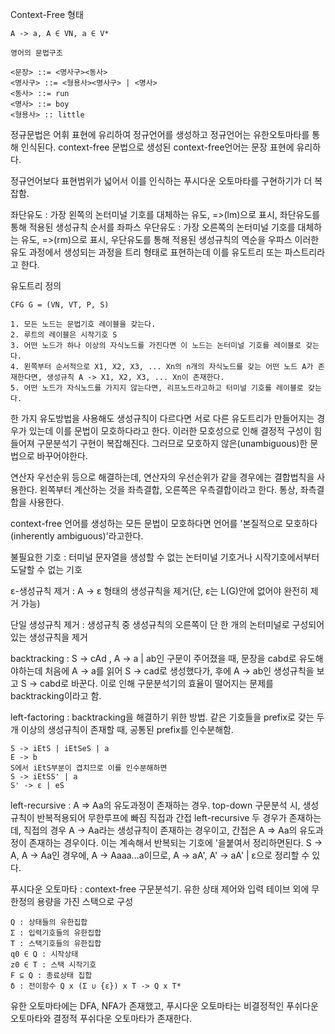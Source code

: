 Context-Free 형태
    
    A -> a, A ∈ VN, a ∈ V*

    영어의 문법구조

    <문장> ::= <명사구><동사>
    <명사구> ::= <형용사><명사구> | <명사>
    <동사> ::= run
    <명사> ::= boy
    <형용사> :: little

정규문법은 어휘 표현에 유리하여 정규언어를 생성하고 정규언어는 유한오토마타를 통해 인식된다.
context-free 문법으로 생성된 context-free언어는 문장 표현에 유리하다.

정규언어보다 표현범위가 넓어서 이를 인식하는 푸시다운 오토마타를 구현하기가 더 복잡함.

좌단유도 : 가장 왼쪽의 논터미널 기호를 대체하는 유도, =>(lm)으로 표시, 좌단유도를 통해 적용된 생성규칙 순서를 좌파스
우단유도 : 가장 오른쪽의 논터미널 기호를 대체하는 유도, =>(rm)으로 표시, 우단유도를 통해 적용된 생성규칙의 역순을 우파스
이러한 유도 과정에서 생성되는 과정을 트리 형태로 표현하는데 이를 유도트리 또는 파스트리라고 한다.

유도트리 정의
    
    CFG G = (VN, VT, P, S)

    1. 모든 노드는 문법기호 레이블을 갖는다.
    2. 루트의 레이블은 시작기호 S
    3. 어떤 노드가 하나 이상의 자식노드를 가진다면 이 노드는 논터미널 기호를 레이블로 갖는다.
    4. 왼쪽부터 순서적으로 X1, X2, X3, ... Xn의 n개의 자식노드를 갖는 어떤 노드 A가 존재한다면, 생성규칙 A -> X1, X2, X3, ... Xn이 존재한다.
    5. 어떤 노드가 자식노드를 가지지 않는다면, 리프노드라고하고 터미널 기호를 레이블로 갖는다.

한 가지 유도방법을 사용해도 생성규칙이 다르다면 서로 다른 유도트리가 만들어지는 경우가 있는데 이를 문법이 모호하다라고 한다.
이러한 모호성으로 인해 결정적 구성이 힘들어져 구문분석기 구현이 복잡해진다. 그러므로 모호하지 않은(unambiguous)한 문법으로 바꾸어야한다.

연산자 우선순위 등으로 해결하는데, 연산자의 우선순위가 같을 경우에는 결합법칙을 사용한다.
왼쪽부터 계산하는 것을 좌측결합, 오른쪽은 우측결합이라고 한다. 통상, 좌측결합을 사용한다.

context-free 언어를 생성하는 모든 문법이 모호하다면 언어를 '본질적으로 모호하다(inherently ambiguous)'라고한다.

불필요한 기호 : 터미널 문자열을 생성할 수 없는 논터미널 기호거나 시작기호에서부터 도달할 수 없는 기호

ε-생성규칙 제거 : A -> ε 형태의 생성규칙을 제거(단, ε는 L(G)안에 없어야 완전히 제거 가능)

단일 생성규칙 제거 : 생성규칙 중 생성규칙의 오른쪽이 단 한 개의 논터미널로 구성되어있는 생성규칙을 제거

backtracking : S -> cAd , A -> a | ab인 구문이 주어졌을 때, 문장을 cabd로 유도해야하는데 처음에 A -> a를 읽어
S -> cad로 생성했다가, 후에 A -> ab인 생성규칙을 보고 S -> cabd로 바꾼다. 이로 인해 구문분석기의 효율이 떨어지는 문제를
backtracking이라고 함.

left-factoring : backtracking을 해결하기 위한 방법. 같은 기호들을 prefix로 갖는 두 개 이상의 생성규칙이 존재할 때, 공통된 prefix를 인수분해함.
    
    S -> iEtS | iEtSeS | a
    E -> b
    S에서 iEtS부분이 겹치므로 이를 인수분해하면
    S -> iEtSS' | a
    S' -> ε | eS

left-recursive : A => Aa의 유도과정이 존재하는 경우. top-down 구문분석 시, 생성규칙이 반복적용되어 무한루프에 빠짐
직접과 간접 left-recursive 두 경우가 존재하는데, 직접의 경우 A -> Aa라는 생성규칙이 존재하는 경우이고,
간접은 A => Aa의 유도과정이 존재하는 경우이다.
이는 계속해서 반복되는 기호에 '을붙여서 정리하면된다.
S -> A, A -> Aa인 경우에, A -> Aaaa...a이므로, A -> aA', A' -> aA' | ε으로 정리할 수 있다.

푸시다운 오토마타 :  context-free 구문분석기. 유한 상태 제어와 입력 테이브 외에 무한정의 용량을 가진 스택으로 구성

    Q : 상태들의 유한집합
    Σ : 입력기호들의 유한집합
    T : 스택기호들의 유한집합
    q0 ∈ Q : 시작상태
    z0 ∈ T : 스택 시작기호
    F ⊆ Q : 종료상태 집합
    δ : 전이함수 Q x (Σ ∪ {ε}) x T -> Q x T*

유한 오토마타에는 DFA, NFA가 존재했고, 푸시다운 오토마타는 비결정적인 푸쉬다운오토마타와 결정적 푸쉬다운 오토마타가 존재한다.